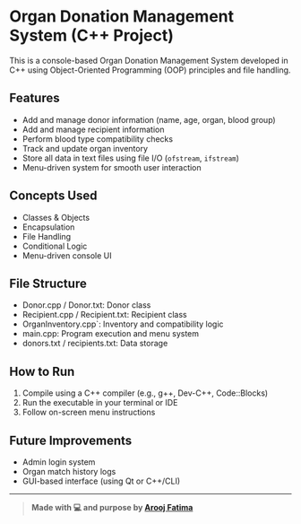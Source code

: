 # Organ Donation Management System (C++ Project)

This is a console-based Organ Donation Management System developed in C++ using Object-Oriented Programming (OOP) principles and file handling.

## Features
- Add and manage donor information (name, age, organ, blood group)
- Add and manage recipient information
- Perform blood type compatibility checks
- Track and update organ inventory
- Store all data in text files using file I/O (`ofstream`, `ifstream`)
- Menu-driven system for smooth user interaction

##  Concepts Used
- Classes & Objects
- Encapsulation
- File Handling
- Conditional Logic
- Menu-driven console UI

## File Structure
- Donor.cpp / Donor.txt: Donor class
- Recipient.cpp / Recipient.txt: Recipient class
- OrganInventory.cpp`: Inventory and compatibility logic
- main.cpp: Program execution and menu system
- donors.txt / recipients.txt: Data storage

## How to Run
1. Compile using a C++ compiler (e.g., g++, Dev-C++, Code::Blocks)
2. Run the executable in your terminal or IDE
3. Follow on-screen menu instructions

##  Future Improvements
- Admin login system
- Organ match history logs
- GUI-based interface (using Qt or C++/CLI)

---

> **Made with 💻 and purpose by [Arooj Fatima](https://www.linkedin.com/in/your-link)**


